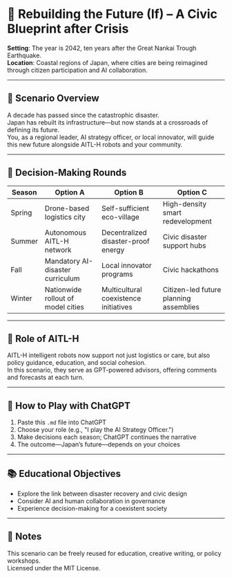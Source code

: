 # 🌅 Rebuilding the Future (If) – A Civic Blueprint after Crisis

**Setting**: The year is 2042, ten years after the Great Nankai Trough Earthquake.  
**Location**: Coastal regions of Japan, where cities are being reimagined through citizen participation and AI collaboration.

---

## 🎯 Scenario Overview

A decade has passed since the catastrophic disaster.  
Japan has rebuilt its infrastructure—but now stands at a crossroads of defining its future.  
You, as a regional leader, AI strategy officer, or local innovator, will guide this new future alongside AITL-H robots and your community.

---

## 🔁 Decision-Making Rounds

| Season | Option A | Option B | Option C |
|--------|----------|----------|----------|
| Spring | Drone-based logistics city | Self-sufficient eco-village | High-density smart redevelopment |
| Summer | Autonomous AITL-H network | Decentralized disaster-proof energy | Civic disaster support hubs |
| Fall | Mandatory AI-disaster curriculum | Local innovator programs | Civic hackathons |
| Winter | Nationwide rollout of model cities | Multicultural coexistence initiatives | Citizen-led future planning assemblies |

---

## 🤖 Role of AITL-H

AITL-H intelligent robots now support not just logistics or care, but also policy guidance, education, and social cohesion.  
In this scenario, they serve as GPT-powered advisors, offering comments and forecasts at each turn.

---

## 🧠 How to Play with ChatGPT

1. Paste this `.md` file into ChatGPT
2. Choose your role (e.g., "I play the AI Strategy Officer.")
3. Make decisions each season; ChatGPT continues the narrative
4. The outcome—Japan’s future—depends on your choices

---

## 📚 Educational Objectives

- Explore the link between disaster recovery and civic design
- Consider AI and human collaboration in governance
- Experience decision-making for a coexistent society

---

## 📝 Notes

This scenario can be freely reused for education, creative writing, or policy workshops.  
Licensed under the MIT License.
